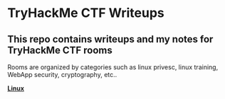 # TryHackMe CTF Writeups

## This repo contains writeups and my notes for TryHackMe CTF rooms

Rooms are organized by categories such as linux privesc, linux training, WebApp security, cryptography, etc..

**[Linux](https://github.com/chadymorra/CTF_writeups/tree/main/Linux_PrivEsc)**
